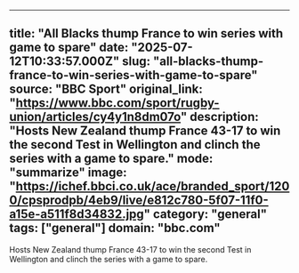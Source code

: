 ---
   title: "All Blacks thump France to win series with game to spare"
   date: "2025-07-12T10:33:57.000Z"
   slug: "all-blacks-thump-france-to-win-series-with-game-to-spare"
   source: "BBC Sport"
   original_link: "https://www.bbc.com/sport/rugby-union/articles/cy4y1n8dm07o"
   description: "Hosts New Zealand thump France 43-17 to win the second Test in Wellington and clinch the series with a game to spare."
   mode: "summarize"
   image: "https://ichef.bbci.co.uk/ace/branded_sport/1200/cpsprodpb/4eb9/live/e812c780-5f07-11f0-a15e-a511f8d34832.jpg"
   category: "general"
   tags: ["general"]
   domain: "bbc.com"
  ---
  Hosts New Zealand thump France 43-17 to win the second Test in Wellington and clinch the series with a game to spare.